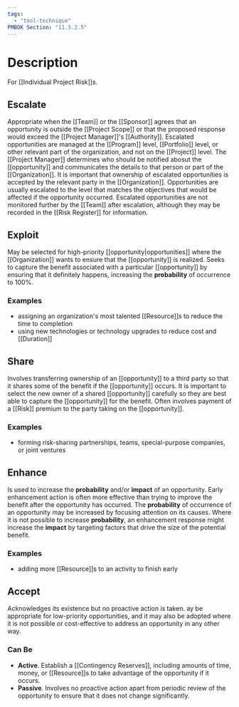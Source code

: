 ```yaml
---
tags:
  - "tool-technique"
PMBOK Section: "11.5.2.5"
---
```

# Description
For [[Individual Project Risk]]s.
## Escalate
Appropriate when the [[Team]] or the [[Sponsor]] agrees that an opportunity is outside the [[Project Scope]] or that the proposed response would exceed the [[Project Manager]]'s [[Authority]]. Escalated opportunities are managed at the [[Program]] level, [[Portfolio]] level, or other relevant part of the organization, and not on the [[Project]] level. The [[Project Manager]] determines who should be notified abosut the [[opportunity]] and communicates the details to that person or part of the [[Organization]]. It is important that ownership of escalated opportunities is accepted by the relevant party in the [[Organization]]. Opportunities are usually escalated to the level that matches the objectives that would be affected if the opportunity occurred. Escalated opportunities are not monitored further by the [[Team]] after escalation, although they may be recorded in the [[Risk Register]] for information.
## Exploit
May be selected for high-priority [[opportunity|opportunities]] where the [[Organization]] wants to ensure that the [[opportunity]] is realized. Seeks to capture the benefit associated with a particular [[opportunity]] by ensuring that it definitely happens, increasing the **probability** of occurrence to 100%.
### Examples
- assigning an organization's most talented [[Resource]]s to reduce the time to completion
- using new technologies or technology upgrades to reduce cost and [[Duration]]
## Share
Involves transferring ownership of an [[opportunity]] to a third party so that it shares some of the benefit if the [[opportunity]] occurs. It is important to select the new owner of a shared [[opportunity]] carefully so they are best able to capture the [[opportunity]] for the benefit. Often involves payment of a [[Risk]] premium to the party taking on the [[opportunity]].
### Examples
- forming risk-sharing partnerships, teams, special-purpose companies, or joint ventures
## Enhance
Is used to increase the **probability** and/or **impact** of an opportunity. Early enhancement action is often more effective than trying to improve the benefit after the opportunity has occurred. The **probability** of occurrence of an opportunity may be increased by focusing attention on its causes. Where it is not possible to increase **probability**, an enhancement response might increase the **impact** by targeting factors that drive the size of the potential benefit.
### Examples
- adding more [[Resource]]s to an activity to finish early
## Accept
Acknowledges its existence but no proactive action is taken.  ay be appropriate for low-priority opportunities, and it may also be adopted where it is not possible or cost-effective to address an opportunity in any other way. 
### Can Be
- **Active**. Establish a [[Contingency Reserves]], including amounts of time, money, or [[Resource]]s to take advantage of the opportunity if it occurs.
- **Passive**. Involves no proactive action apart from periodic review of the opportunity to ensure that it does not change significantly.
